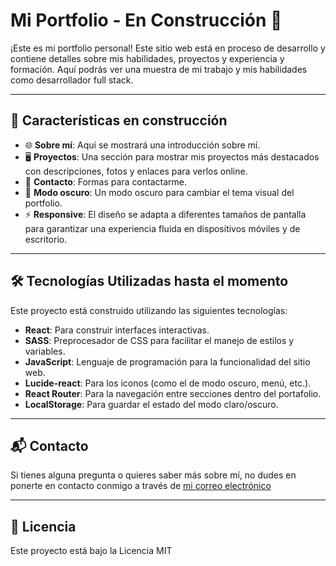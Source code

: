 # Mi Portfolio - En Construcción 🚧

¡Este es mi portfolio personal! Este sitio web está en proceso de desarrollo y contiene detalles sobre mis habilidades, proyectos y experiencia y formación. Aquí podrás ver una muestra de mi trabajo y mis habilidades como desarrollador full stack.

---

## 🚀 Características en construcción

- 🌐 **Sobre mí**: Aquí se mostrará una introducción sobre mí.
- 🖥️ **Proyectos**: Una sección para mostrar mis proyectos más destacados con descripciones, fotos y enlaces para verlos online.
- 💬 **Contacto**: Formas para contactarme.
- 🎨 **Modo oscuro**: Un modo oscuro para cambiar el tema visual del portfolio.
- ⚡ **Responsive**: El diseño se adapta a diferentes tamaños de pantalla para garantizar una experiencia fluida en dispositivos móviles y de escritorio.

---

## 🛠️ Tecnologías Utilizadas hasta el momento

Este proyecto está construido utilizando las siguientes tecnologías:

- **React**: Para construir interfaces interactivas.
- **SASS**: Preprocesador de CSS para facilitar el manejo de estilos y variables.
- **JavaScript**: Lenguaje de programación para la funcionalidad del sitio web.
- **Lucide-react**: Para los iconos (como el de modo oscuro, menú, etc.).
- **React Router**: Para la navegación entre secciones dentro del portafolio.
- **LocalStorage**: Para guardar el estado del modo claro/oscuro.

---

## 📬 Contacto

Si tienes alguna pregunta o quieres saber más sobre mí, no dudes en ponerte en contacto conmigo a través de [mi correo electrónico](mailto:rubenct1993@gmail.com)

---

## 📜 Licencia
Este proyecto está bajo la Licencia MIT 

